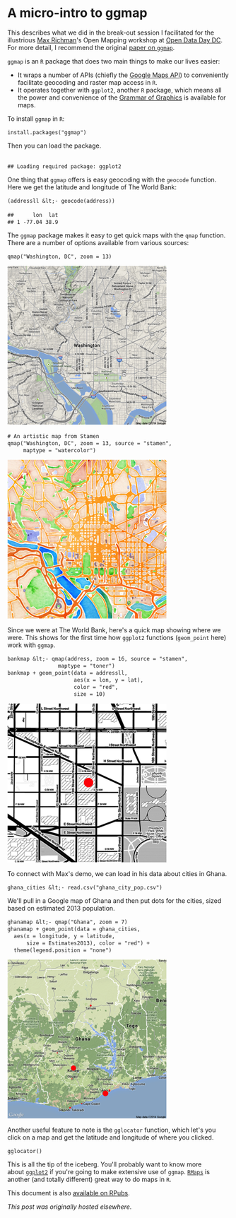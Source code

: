 # A micro-intro to ggmap



This describes what we did in the break-out session I facilitated for the illustrious&#160;<a href="http://richmanmax.com/">Max Richman</a>'s Open Mapping workshop at&#160;<a href="http://dc.opendataday.org/">Open Data Day DC</a>. For more detail, I recommend the original&#160;<a href="http://stat405.had.co.nz/ggmap.pdf">paper on&#160;<code>ggmap</code></a>.

<code>ggmap</code>&#160;is an&#160;<code>R</code>&#160;package that does two main things to make our lives easier:

<ul>
	<li>It wraps a number of APIs (chiefly the&#160;<a href="https://developers.google.com/maps/">Google Maps API</a>)&#160;to conveniently facilitate geocoding and raster map access in&#160;<code>R</code>.</li>
	<li>It operates together with&#160;<code>ggplot2</code>, another&#160;<code>R</code>&#160;package, which means all the power and convenience of the&#160;<a href="http://www.amazon.com/Grammar-Graphics-Statistics-Computing/dp/0387245448">Grammar of Graphics</a>&#160;is available for maps.</li>
</ul>
To install&#160;<code>ggmap</code>&#160;in&#160;<code>R</code>:

```
install.packages("ggmap")
```

Then you can load the package.

```

## Loading required package: ggplot2
```

One thing that&#160;<code>ggmap</code>&#160;offers is easy geocoding with the&#160;<code>geocode</code>&#160;function. Here we get the latitude and longitude of The World Bank:

```
(addressll &lt;- geocode(address))

##      lon  lat
## 1 -77.04 38.9
```

The&#160;<code>ggmap</code>&#160;package makes it easy to get quick maps with the&#160;<code>qmap</code>&#160;function. There are a number of options available from various sources:

```
qmap("Washington, DC", zoom = 13)
```

<a href="1.png"><img class="aligncenter size-full wp-image-808" alt="1" src="1.png"></a>

```
# An artistic map from Stamen
qmap("Washington, DC", zoom = 13, source = "stamen",
     maptype = "watercolor")
```

<a href="2.png"><img class="aligncenter size-full wp-image-809" alt="2" src="2.png"></a>

Since we were at The World Bank, here's a quick map showing where we were. This shows for the first time how&#160;<code>ggplot2</code>&#160;functions (<code>geom_point</code>&#160;here) work with&#160;<code>ggmap</code>.

```
bankmap &lt;- qmap(address, zoom = 16, source = "stamen",
                maptype = "toner")
bankmap + geom_point(data = addressll,
                     aes(x = lon, y = lat),
                     color = "red",
                     size = 10)
```

<a href="3.png"><img class="aligncenter size-full wp-image-810" alt="3" src="3.png"></a>

To connect with Max's demo, we can load in his data about cities in Ghana.

```
ghana_cities &lt;- read.csv("ghana_city_pop.csv")
```

We'll pull in a Google map of Ghana and then put dots for the cities, sized based on estimated 2013 population.

```
ghanamap &lt;- qmap("Ghana", zoom = 7)
ghanamap + geom_point(data = ghana_cities,
  aes(x = longitude, y = latitude,
      size = Estimates2013), color = "red") +
  theme(legend.position = "none")
```

<a href="4.png"><img class="aligncenter size-full wp-image-811" alt="4" src="4.png"></a>

Another useful feature to note is the&#160;<code>gglocator</code>&#160;function, which let's you click on a map and get the latitude and longitude of where you clicked.

```
gglocator()
```

This is all the tip of the iceberg. You'll probably want to know more about&#160;<a href="http://docs.ggplot2.org/"><code>ggplot2</code></a>&#160;if you're going to make extensive use of&#160;<code>ggmap</code>.&#160;<a href="http://rmaps.github.io/"><code>RMaps</code></a>&#160;is another (and totally different) great way to do maps in&#160;<code>R</code>.

This document is also <a href="http://rpubs.com/ajschumacher/13583">available on RPubs</a>.



*This post was originally hosted elsewhere.*
